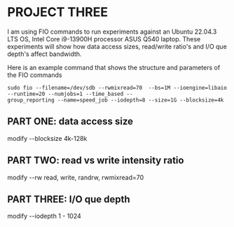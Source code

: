 # PROJECT THREE

I am using FIO commands to run experiments against an Ubuntu 22.04.3 LTS OS, Intel Core i9-13900H processor ASUS Q540 laptop. These experiments will show how data access sizes, read/write ratio's and I/O que depth's affect bandwidth.

Here is an example command that shows the structure and parameters of the FIO commands


    sudo fio --filename=/dev/sdb --rwmixread=70  --bs=1M --ioengine=libaio --runtime=20 --numjobs=1 --time_based --      
    group_reporting --name=speed_job --iodepth=8 --size=1G --blocksize=4k


## PART ONE: data access size

modify --blocksize 4k-128k


## PART TWO: read vs write intensity ratio

modify --rw read, write, randrw, rwmixread=70


## PART THREE: I/O que depth

modify --iodepth 1 - 1024


